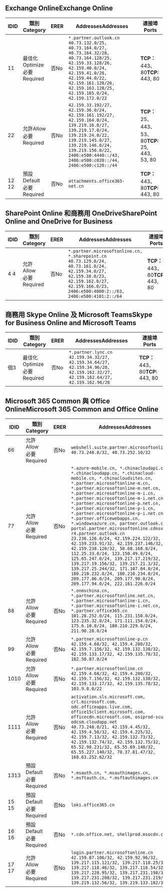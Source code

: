 <!--THIS FILE IS AUTOMATICALLY GENERATED. MANUAL CHANGES WILL BE OVERWRITTEN.-->
<!--Please contact the Office 365 Endpoints team with any questions.-->
<!--China endpoints version 2020070800-->
<!--File generated 2020-08-07 14:00:34.4577-->

## <a name="exchange-online"></a><span data-ttu-id="a3ca8-101">Exchange Online</span><span class="sxs-lookup"><span data-stu-id="a3ca8-101">Exchange Online</span></span>

<span data-ttu-id="a3ca8-102">ID</span><span class="sxs-lookup"><span data-stu-id="a3ca8-102">ID</span></span> | <span data-ttu-id="a3ca8-103">類別</span><span class="sxs-lookup"><span data-stu-id="a3ca8-103">Category</span></span> | <span data-ttu-id="a3ca8-104">ER</span><span class="sxs-lookup"><span data-stu-id="a3ca8-104">ER</span></span> | <span data-ttu-id="a3ca8-105">Addresses</span><span class="sxs-lookup"><span data-stu-id="a3ca8-105">Addresses</span></span> | <span data-ttu-id="a3ca8-106">連接埠</span><span class="sxs-lookup"><span data-stu-id="a3ca8-106">Ports</span></span>
-- | -------------------- | -- | ---------------------------------------------------------------------------------------------------------------------------------------------------------------------------------------------------------------------------------------------- | ------------------------
<span data-ttu-id="a3ca8-107">1</span><span class="sxs-lookup"><span data-stu-id="a3ca8-107">1</span></span> | <span data-ttu-id="a3ca8-108">最佳化</span><span class="sxs-lookup"><span data-stu-id="a3ca8-108">Optimize</span></span><BR><span data-ttu-id="a3ca8-109">必要</span><span class="sxs-lookup"><span data-stu-id="a3ca8-109">Required</span></span> | <span data-ttu-id="a3ca8-110">否</span><span class="sxs-lookup"><span data-stu-id="a3ca8-110">No</span></span> | `*.partner.outlook.cn`<BR>`40.73.132.0/25, 40.73.164.0/27, 40.73.164.32/28, 40.73.164.128/25, 42.159.33.128/26, 42.159.40.0/24, 42.159.41.0/26, 42.159.44.0/22, 42.159.161.128/26, 42.159.163.128/25, 42.159.165.0/24, 42.159.172.0/22` | <span data-ttu-id="a3ca8-111">**TCP：** 443、80</span><span class="sxs-lookup"><span data-stu-id="a3ca8-111">**TCP:** 443, 80</span></span>
<span data-ttu-id="a3ca8-112">2</span><span class="sxs-lookup"><span data-stu-id="a3ca8-112">2</span></span> | <span data-ttu-id="a3ca8-113">允許</span><span class="sxs-lookup"><span data-stu-id="a3ca8-113">Allow</span></span><BR><span data-ttu-id="a3ca8-114">必要</span><span class="sxs-lookup"><span data-stu-id="a3ca8-114">Required</span></span> | <span data-ttu-id="a3ca8-115">否</span><span class="sxs-lookup"><span data-stu-id="a3ca8-115">No</span></span> | `42.159.33.192/27, 42.159.36.0/24, 42.159.161.192/27, 42.159.164.0/24, 139.219.16.0/27, 139.219.17.0/24, 139.219.24.0/22, 139.219.145.0/27, 139.219.146.0/24, 139.219.156.0/22, 2406:e500:4440::/43, 2406:e500:c020::/44, 2406:e500:c120::/44` | <span data-ttu-id="a3ca8-116">**TCP：** 25、443、53、80</span><span class="sxs-lookup"><span data-stu-id="a3ca8-116">**TCP:** 25, 443, 53, 80</span></span>
<span data-ttu-id="a3ca8-117">12 </span><span class="sxs-lookup"><span data-stu-id="a3ca8-117">12</span></span> | <span data-ttu-id="a3ca8-118">預設</span><span class="sxs-lookup"><span data-stu-id="a3ca8-118">Default</span></span><BR><span data-ttu-id="a3ca8-119">必要</span><span class="sxs-lookup"><span data-stu-id="a3ca8-119">Required</span></span> | <span data-ttu-id="a3ca8-120">否</span><span class="sxs-lookup"><span data-stu-id="a3ca8-120">No</span></span> | `attachments.office365-net.cn` | <span data-ttu-id="a3ca8-121">**TCP：** 443、80</span><span class="sxs-lookup"><span data-stu-id="a3ca8-121">**TCP:** 443, 80</span></span>

## <a name="sharepoint-online-and-onedrive-for-business"></a><span data-ttu-id="a3ca8-122">SharePoint Online 和商務用 OneDrive</span><span class="sxs-lookup"><span data-stu-id="a3ca8-122">SharePoint Online and OneDrive for Business</span></span>

<span data-ttu-id="a3ca8-123">ID</span><span class="sxs-lookup"><span data-stu-id="a3ca8-123">ID</span></span> | <span data-ttu-id="a3ca8-124">類別</span><span class="sxs-lookup"><span data-stu-id="a3ca8-124">Category</span></span> | <span data-ttu-id="a3ca8-125">ER</span><span class="sxs-lookup"><span data-stu-id="a3ca8-125">ER</span></span> | <span data-ttu-id="a3ca8-126">Addresses</span><span class="sxs-lookup"><span data-stu-id="a3ca8-126">Addresses</span></span> | <span data-ttu-id="a3ca8-127">連接埠</span><span class="sxs-lookup"><span data-stu-id="a3ca8-127">Ports</span></span>
-- | ----------------- | -- | --------------------------------------------------------------------------------------------------------------------------------------------------------------------------------------------------- | ----------------
<span data-ttu-id="a3ca8-128">4 </span><span class="sxs-lookup"><span data-stu-id="a3ca8-128">4</span></span> | <span data-ttu-id="a3ca8-129">允許</span><span class="sxs-lookup"><span data-stu-id="a3ca8-129">Allow</span></span><BR><span data-ttu-id="a3ca8-130">必要</span><span class="sxs-lookup"><span data-stu-id="a3ca8-130">Required</span></span> | <span data-ttu-id="a3ca8-131">否</span><span class="sxs-lookup"><span data-stu-id="a3ca8-131">No</span></span> | `*.partner.microsoftonline.cn, *.sharepoint.cn`<BR>`40.73.129.0/24, 40.73.161.0/24, 42.159.34.0/27, 42.159.38.0/23, 42.159.162.0/27, 42.159.166.0/23, 2406:e500:4000:2::/63, 2406:e500:4101:2::/64` | <span data-ttu-id="a3ca8-132">**TCP：** 443、80</span><span class="sxs-lookup"><span data-stu-id="a3ca8-132">**TCP:** 443, 80</span></span>

## <a name="skype-for-business-online-and-microsoft-teams"></a><span data-ttu-id="a3ca8-133">商務用 Skype Online 及 Microsoft Teams</span><span class="sxs-lookup"><span data-stu-id="a3ca8-133">Skype for Business Online and Microsoft Teams</span></span>

<span data-ttu-id="a3ca8-134">ID</span><span class="sxs-lookup"><span data-stu-id="a3ca8-134">ID</span></span> | <span data-ttu-id="a3ca8-135">類別</span><span class="sxs-lookup"><span data-stu-id="a3ca8-135">Category</span></span> | <span data-ttu-id="a3ca8-136">ER</span><span class="sxs-lookup"><span data-stu-id="a3ca8-136">ER</span></span> | <span data-ttu-id="a3ca8-137">Addresses</span><span class="sxs-lookup"><span data-stu-id="a3ca8-137">Addresses</span></span> | <span data-ttu-id="a3ca8-138">連接埠</span><span class="sxs-lookup"><span data-stu-id="a3ca8-138">Ports</span></span>
-- | -------------------- | -- | -------------------------------------------------------------------------------------------------------------------------------- | ----------------
<span data-ttu-id="a3ca8-139">個</span><span class="sxs-lookup"><span data-stu-id="a3ca8-139">3</span></span> | <span data-ttu-id="a3ca8-140">最佳化</span><span class="sxs-lookup"><span data-stu-id="a3ca8-140">Optimize</span></span><BR><span data-ttu-id="a3ca8-141">必要</span><span class="sxs-lookup"><span data-stu-id="a3ca8-141">Required</span></span> | <span data-ttu-id="a3ca8-142">否</span><span class="sxs-lookup"><span data-stu-id="a3ca8-142">No</span></span> | `*.partner.lync.cn`<BR>`42.159.34.32/27, 42.159.34.64/27, 42.159.34.96/28, 42.159.162.32/27, 42.159.162.64/27, 42.159.162.96/28` | <span data-ttu-id="a3ca8-143">**TCP：** 443、80</span><span class="sxs-lookup"><span data-stu-id="a3ca8-143">**TCP:** 443, 80</span></span>

## <a name="microsoft-365-common-and-office-online"></a><span data-ttu-id="a3ca8-144">Microsoft 365 Common 與 Office Online</span><span class="sxs-lookup"><span data-stu-id="a3ca8-144">Microsoft 365 Common and Office Online</span></span>

<span data-ttu-id="a3ca8-145">ID</span><span class="sxs-lookup"><span data-stu-id="a3ca8-145">ID</span></span> | <span data-ttu-id="a3ca8-146">類別</span><span class="sxs-lookup"><span data-stu-id="a3ca8-146">Category</span></span> | <span data-ttu-id="a3ca8-147">ER</span><span class="sxs-lookup"><span data-stu-id="a3ca8-147">ER</span></span> | <span data-ttu-id="a3ca8-148">Addresses</span><span class="sxs-lookup"><span data-stu-id="a3ca8-148">Addresses</span></span> | <span data-ttu-id="a3ca8-149">連接埠</span><span class="sxs-lookup"><span data-stu-id="a3ca8-149">Ports</span></span>
-- | ------------------- | -- | ---------------------------------------------------------------------------------------------------------------------------------------------------------------------------------------------------------------------------------------------------------------------------------------------------------------------------------------------------------------------------------------------------------------------------------------------------------------------------------------------------------------------------------------------------------------------------------------------------------------------------------------------------------------------------------------------------------------------------------------------------------------------------------------------------------------------------------------------------------------------------- | ----------------
<span data-ttu-id="a3ca8-150">6</span><span class="sxs-lookup"><span data-stu-id="a3ca8-150">6</span></span> | <span data-ttu-id="a3ca8-151">允許</span><span class="sxs-lookup"><span data-stu-id="a3ca8-151">Allow</span></span><BR><span data-ttu-id="a3ca8-152">必要</span><span class="sxs-lookup"><span data-stu-id="a3ca8-152">Required</span></span> | <span data-ttu-id="a3ca8-153">否</span><span class="sxs-lookup"><span data-stu-id="a3ca8-153">No</span></span> | `webshell.suite.partner.microsoftonline.cn`<BR>`40.73.248.8/32, 40.73.252.10/32` | <span data-ttu-id="a3ca8-154">**TCP：** 443、80</span><span class="sxs-lookup"><span data-stu-id="a3ca8-154">**TCP:** 443, 80</span></span>
<span data-ttu-id="a3ca8-155">7</span><span class="sxs-lookup"><span data-stu-id="a3ca8-155">7</span></span> | <span data-ttu-id="a3ca8-156">允許</span><span class="sxs-lookup"><span data-stu-id="a3ca8-156">Allow</span></span><BR><span data-ttu-id="a3ca8-157">必要</span><span class="sxs-lookup"><span data-stu-id="a3ca8-157">Required</span></span> | <span data-ttu-id="a3ca8-158">否</span><span class="sxs-lookup"><span data-stu-id="a3ca8-158">No</span></span> | `*.azure-mobile.cn, *.chinacloudapi.cn, *.chinacloudapp.cn, *.chinacloud-mobile.cn, *.chinacloudsites.cn, *.partner.microsoftonline-m.cn, *.partner.microsoftonline-m.net.cn, *.partner.microsoftonline-m-i.cn, *.partner.microsoftonline-m-i.net.cn, *.partner.microsoftonline-p.net.cn, *.partner.microsoftonline-p-i.cn, *.partner.microsoftonline-p-i.net.cn, *.partner.officewebapps.cn, *.windowsazure.cn, partner.outlook.cn, portal.partner.microsoftonline.cdnsvc.com, r4.partner.outlook.cn`<BR>`23.236.126.0/24, 42.159.224.122/32, 42.159.233.91/32, 42.159.237.146/32, 42.159.238.120/32, 58.68.168.0/24, 112.25.33.0/24, 123.150.49.0/24, 125.65.247.0/24, 139.217.17.219/32, 139.217.19.156/32, 139.217.21.3/32, 139.217.25.244/32, 171.107.84.0/24, 180.210.232.0/24, 180.210.234.0/24, 209.177.86.0/24, 209.177.90.0/24, 209.177.94.0/24, 222.161.226.0/24` | <span data-ttu-id="a3ca8-159">**TCP：** 443、80</span><span class="sxs-lookup"><span data-stu-id="a3ca8-159">**TCP:** 443, 80</span></span>
<span data-ttu-id="a3ca8-160">8</span><span class="sxs-lookup"><span data-stu-id="a3ca8-160">8</span></span> | <span data-ttu-id="a3ca8-161">允許</span><span class="sxs-lookup"><span data-stu-id="a3ca8-161">Allow</span></span><BR><span data-ttu-id="a3ca8-162">必要</span><span class="sxs-lookup"><span data-stu-id="a3ca8-162">Required</span></span> | <span data-ttu-id="a3ca8-163">否</span><span class="sxs-lookup"><span data-stu-id="a3ca8-163">No</span></span> | `*.onmschina.cn, *.partner.microsoftonline.net.cn, *.partner.microsoftonline-i.cn, *.partner.microsoftonline-i.net.cn, *.partner.office365.cn`<BR>`101.28.252.0/24, 115.231.150.0/24, 123.235.32.0/24, 171.111.154.0/24, 175.6.10.0/24, 180.210.229.0/24, 211.90.28.0/24` | <span data-ttu-id="a3ca8-164">**TCP：** 443、80</span><span class="sxs-lookup"><span data-stu-id="a3ca8-164">**TCP:** 443, 80</span></span>
<span data-ttu-id="a3ca8-165">9</span><span class="sxs-lookup"><span data-stu-id="a3ca8-165">9</span></span> | <span data-ttu-id="a3ca8-166">允許</span><span class="sxs-lookup"><span data-stu-id="a3ca8-166">Allow</span></span><BR><span data-ttu-id="a3ca8-167">必要</span><span class="sxs-lookup"><span data-stu-id="a3ca8-167">Required</span></span> | <span data-ttu-id="a3ca8-168">否</span><span class="sxs-lookup"><span data-stu-id="a3ca8-168">No</span></span> | `*.partner.microsoftonline-p.cn`<BR>`42.159.4.68/32, 42.159.4.200/32, 42.159.7.156/32, 42.159.132.138/32, 42.159.133.17/32, 42.159.135.78/32, 182.50.87.0/24` | <span data-ttu-id="a3ca8-169">**TCP：** 443、80</span><span class="sxs-lookup"><span data-stu-id="a3ca8-169">**TCP:** 443, 80</span></span>
<span data-ttu-id="a3ca8-170">10</span><span class="sxs-lookup"><span data-stu-id="a3ca8-170">10</span></span> | <span data-ttu-id="a3ca8-171">允許</span><span class="sxs-lookup"><span data-stu-id="a3ca8-171">Allow</span></span><BR><span data-ttu-id="a3ca8-172">必要</span><span class="sxs-lookup"><span data-stu-id="a3ca8-172">Required</span></span> | <span data-ttu-id="a3ca8-173">否</span><span class="sxs-lookup"><span data-stu-id="a3ca8-173">No</span></span> | `*.partner.microsoftonline.cn`<BR>`42.159.4.68/32, 42.159.4.200/32, 42.159.7.156/32, 42.159.132.138/32, 42.159.133.17/32, 42.159.135.78/32, 103.9.8.0/22` | <span data-ttu-id="a3ca8-174">**TCP：** 443、80</span><span class="sxs-lookup"><span data-stu-id="a3ca8-174">**TCP:** 443, 80</span></span>
<span data-ttu-id="a3ca8-175">11</span><span class="sxs-lookup"><span data-stu-id="a3ca8-175">11</span></span> | <span data-ttu-id="a3ca8-176">允許</span><span class="sxs-lookup"><span data-stu-id="a3ca8-176">Allow</span></span><BR><span data-ttu-id="a3ca8-177">必要</span><span class="sxs-lookup"><span data-stu-id="a3ca8-177">Required</span></span> | <span data-ttu-id="a3ca8-178">否</span><span class="sxs-lookup"><span data-stu-id="a3ca8-178">No</span></span> | `activation.sls.microsoft.com, crl.microsoft.com, odc.officeapps.live.com, office15client.microsoft.com, officecdn.microsoft.com, osiprod-scus01-odcsm.cloudapp.net`<BR>`40.73.248.0/21, 42.159.4.45/32, 42.159.4.50/32, 42.159.4.225/32, 42.159.7.13/32, 42.159.132.73/32, 42.159.132.74/32, 42.159.132.75/32, 65.52.98.231/32, 65.55.69.140/32, 65.55.227.140/32, 70.37.81.47/32, 168.63.252.62/32` | <span data-ttu-id="a3ca8-179">**TCP：** 443、80</span><span class="sxs-lookup"><span data-stu-id="a3ca8-179">**TCP:** 443, 80</span></span>
<span data-ttu-id="a3ca8-180">13</span><span class="sxs-lookup"><span data-stu-id="a3ca8-180">13</span></span> | <span data-ttu-id="a3ca8-181">預設</span><span class="sxs-lookup"><span data-stu-id="a3ca8-181">Default</span></span><BR><span data-ttu-id="a3ca8-182">必要</span><span class="sxs-lookup"><span data-stu-id="a3ca8-182">Required</span></span> | <span data-ttu-id="a3ca8-183">否</span><span class="sxs-lookup"><span data-stu-id="a3ca8-183">No</span></span> | `*.msauth.cn, *.msauthimages.cn, *.msftauth.cn, *.msftauthimages.cn` | <span data-ttu-id="a3ca8-184">**TCP：** 443、80</span><span class="sxs-lookup"><span data-stu-id="a3ca8-184">**TCP:** 443, 80</span></span>
<span data-ttu-id="a3ca8-185">15 </span><span class="sxs-lookup"><span data-stu-id="a3ca8-185">15</span></span> | <span data-ttu-id="a3ca8-186">預設</span><span class="sxs-lookup"><span data-stu-id="a3ca8-186">Default</span></span><BR><span data-ttu-id="a3ca8-187">必要</span><span class="sxs-lookup"><span data-stu-id="a3ca8-187">Required</span></span> | <span data-ttu-id="a3ca8-188">否</span><span class="sxs-lookup"><span data-stu-id="a3ca8-188">No</span></span> | `loki.office365.cn` | <span data-ttu-id="a3ca8-189">**TCP：** 443</span><span class="sxs-lookup"><span data-stu-id="a3ca8-189">**TCP:** 443</span></span>
<span data-ttu-id="a3ca8-190">16 </span><span class="sxs-lookup"><span data-stu-id="a3ca8-190">16</span></span> | <span data-ttu-id="a3ca8-191">預設</span><span class="sxs-lookup"><span data-stu-id="a3ca8-191">Default</span></span><BR><span data-ttu-id="a3ca8-192">必要</span><span class="sxs-lookup"><span data-stu-id="a3ca8-192">Required</span></span> | <span data-ttu-id="a3ca8-193">否</span><span class="sxs-lookup"><span data-stu-id="a3ca8-193">No</span></span> | `*.cdn.office.net, shellprod.msocdn.com` | <span data-ttu-id="a3ca8-194">**TCP：** 443</span><span class="sxs-lookup"><span data-stu-id="a3ca8-194">**TCP:** 443</span></span>
<span data-ttu-id="a3ca8-195">17 </span><span class="sxs-lookup"><span data-stu-id="a3ca8-195">17</span></span> | <span data-ttu-id="a3ca8-196">允許</span><span class="sxs-lookup"><span data-stu-id="a3ca8-196">Allow</span></span><BR><span data-ttu-id="a3ca8-197">必要</span><span class="sxs-lookup"><span data-stu-id="a3ca8-197">Required</span></span> | <span data-ttu-id="a3ca8-198">否</span><span class="sxs-lookup"><span data-stu-id="a3ca8-198">No</span></span> | `login.partner.microsoftonline.cn`<BR>`42.159.87.106/32, 42.159.92.96/32, 139.217.115.121/32, 139.217.118.25/32, 139.217.118.46/32, 139.217.118.54/32, 139.217.228.95/32, 139.217.231.198/32, 139.217.231.208/32, 139.217.231.219/32, 139.219.132.56/32, 139.219.133.182/32` | <span data-ttu-id="a3ca8-199">**TCP：** 443、80</span><span class="sxs-lookup"><span data-stu-id="a3ca8-199">**TCP:** 443, 80</span></span>
